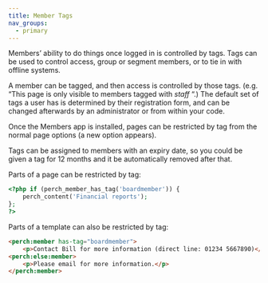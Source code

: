 ```yaml
---
title: Member Tags
nav_groups:
  - primary
---
```


Members’ ability to do things once logged in is controlled by tags. Tags
can be used to control access, group or segment members, or to tie in
with offline systems.

A member can be tagged, and then access is controlled by those tags.
(e.g. “This page is only visible to members tagged with *staff* “.) The
default set of tags a user has is determined by their registration form,
and can be changed afterwards by an administrator or from within your
code.

Once the Members app is installed, pages can be restricted by tag from
the normal page options (a new option appears).

Tags can be assigned to members with an expiry date, so you could be
given a tag for 12 months and it be automatically removed after that.

Parts of a page can be restricted by tag:

```php
<?php if (perch_member_has_tag('boardmember')) {
    perch_content('Financial reports');
};
?>
```

Parts of a template can also be restricted by tag:

```html
<perch:member has-tag="boardmember">
    <p>Contact Bill for more information (direct line: 01234 5667890)</p>
<perch:else:member>
    <p>Please email for more information.</p>
</perch:member>
```

